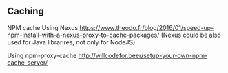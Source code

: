 ## Caching

NPM cache
Using Nexus https://www.theodo.fr/blog/2016/01/speed-up-npm-install-with-a-nexus-proxy-to-cache-packages/
(Nexus could be also used for Java librarires, not only for NodeJS)

Using npm-proxy-cache http://willcodefor.beer/setup-your-own-npm-cache-server/
